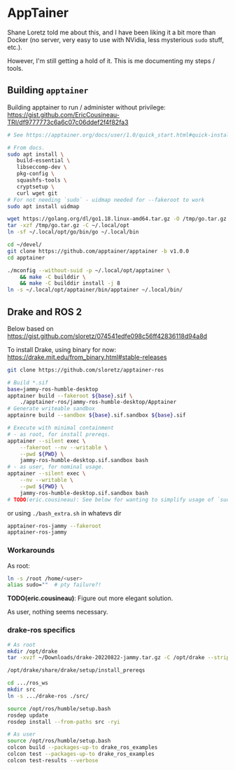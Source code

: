 # AppTainer

Shane Loretz told me about this, and I have been liking it a bit more than
Docker (no server, very easy to use with NVidia, less mysterious `sudo` stuff,
etc.).

However, I'm still getting a hold of it. This is me documenting my steps /
tools.

## Building `apptainer`

Building apptainer to run / administer without privilege: \
https://gist.github.com/EricCousineau-TRI/df9777773c6a6c07c06ddef2f4f82fa3

```sh
# See https://apptainer.org/docs/user/1.0/quick_start.html#quick-installation-steps

# From docs.
sudo apt install \
   build-essential \
   libseccomp-dev \
   pkg-config \
   squashfs-tools \
   cryptsetup \
   curl wget git
# For not needing `sudo` - uidmap needed for --fakeroot to work
sudo apt install uidmap

wget https://golang.org/dl/go1.18.linux-amd64.tar.gz -O /tmp/go.tar.gz
tar -xzf /tmp/go.tar.gz -C ~/.local/opt
ln -sf ~/.local/opt/go/bin/go ~/.local/bin

cd ~/devel/
git clone https://github.com/apptainer/apptainer -b v1.0.0
cd apptainer

./mconfig --without-suid -p ~/.local/opt/apptainer \
    && make -C builddir \
    && make -C builddir install -j 8
ln -s ~/.local/opt/apptainer/bin/apptainer ~/.local/bin/
```

## Drake and ROS 2

Below based on \
https://gist.github.com/sloretz/074541edfe098c56ff42836118d94a8d

To install Drake, using binary for now: \
https://drake.mit.edu/from_binary.html#stable-releases

```sh
git clone https://github.com/sloretz/apptainer-ros

# Build *.sif
base=jammy-ros-humble-desktop
apptainer build --fakeroot ${base}.sif \
    ./apptainer-ros/jammy-ros-humble-desktop/Apptainer
# Generate writeable sandbox
apptainre build --sandbox ${base}.sif.sandbox ${base}.sif

# Execute with minimal containment
# - as root, for install prereqs.
apptainer --silent exec \
    --fakeroot --nv --writable \
    --pwd ${PWD} \
    jammy-ros-humble-desktop.sif.sandbox bash
# - as user, for nominal usage.
apptainer --silent exec \
    --nv --writable \
    --pwd ${PWD} \
    jammy-ros-humble-desktop.sif.sandbox bash
# TODO(eric.cousineau): See below for wanting to simplify usage of `sudo`.
```

or using `./bash_extra.sh` in whatevs dir

```sh
apptainer-ros-jammy --fakeroot
apptainer-ros-jammy
```

### Workarounds

As root:

```sh
ln -s /root /home/<user>
alias sudo=""  # pty failure?!
```

**TODO(eric.cousineau)**: Figure out more elegant solution.

As user, nothing seems necessary.

### drake-ros specifics

```sh
# As root
mkdir /opt/drake
tar -xvzf ~/Downloads/drake-20220822-jammy.tar.gz -C /opt/drake --strip-components=1

/opt/drake/share/drake/setup/install_prereqs

cd .../ros_ws
mkdir src
ln -s .../drake-ros ./src/

source /opt/ros/humble/setup.bash
rosdep update
rosdep install --from-paths src -ryi

# As user
source /opt/ros/humble/setup.bash
colcon build --packages-up-to drake_ros_examples
colcon test --packages-up-to drake_ros_examples
colcon test-results --verbose
```
